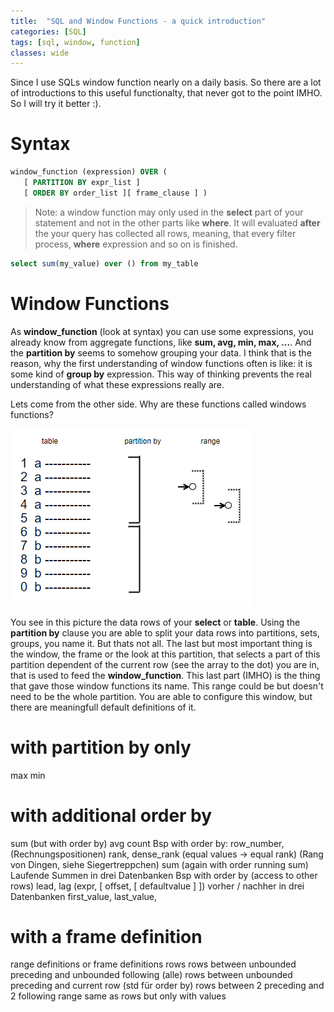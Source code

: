 ```yaml
---
title:  "SQL and Window Functions - a quick introduction"
categories: [SQL]
tags: [sql, window, function]
classes: wide
---
```


Since I use SQLs window function nearly on a daily basis. So there are a lot of introductions to this useful functionalty, that never got to the point IMHO. So I will try it better :). 

# Syntax

```sql
window_function (expression) OVER (
   [ PARTITION BY expr_list ]
   [ ORDER BY order_list ][ frame_clause ] ) 
```

> Note: a window function may only used in the **select** part of your statement and not in the other parts like **where**. It will evaluated **after** the your query has collected all rows, meaning, that every filter process, **where** expression and so on is finished.

```sql
select sum(my_value) over () from my_table
```

# Window Functions

As **window_function** (look at syntax) you can use some expressions, you already know from aggregate functions, like **sum, avg, min, max, ...**. And the **partition by** seems to somehow grouping your data. I think that is the reason, why the first understanding of window functions often is like: it is some kind of **group by** expression. This way of thinking prevents the real understanding of what these expressions really are. 

Lets come from the other side. Why are these functions called windows functions? 

![Window Function Structure](assets/window-function-structure.png)

You see in this picture the data rows of your **select** or **table**. Using the **partition by** clause you are able to split your data rows into partitions, sets, groups, you name it. But thats not all. The last but most important thing is the window, the frame or the look at this partition, that selects a part of this partition dependent of the current row (see the array to the dot) you are in, that is used to feed the **window_function**. This last part (IMHO) is the thing that gave those window functions its name. This range could be but doesn't need to be the whole partition. You are able to configure this window, but there are meaningfull default definitions of it.

# with **partition by** only 

max
min

# with additional **order by**

sum (but with order by)
avg
count
Bsp with order by:
row_number, (Rechnungspositionen)
rank, dense_rank (equal values -> equal rank) (Rang von Dingen, siehe Siegertreppchen)
sum (again with order running sum) 
Laufende Summen in drei Datenbanken
Bsp with order by (access to other rows)
lead, lag (expr, [ offset, [ defaultvalue ] ]) 
vorher / nachher in drei Datenbanken
first_value, last_value, 

# with a **frame** definition
range definitions or frame definitions
rows
rows between unbounded preceding and unbounded following (alle)
rows between unbounded preceding and current row (std für order by)
rows between 2 preceding and 2 following
range
same as rows but only with values